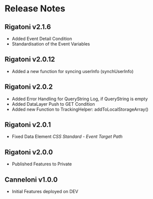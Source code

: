 # Release Notes
## Rigatoni v2.1.6
- Added Event Detail Condition
- Standardisation of the Event Variables
## Rigatoni v2.0.12
- Added a new function for syncing userInfo (synchUserInfo)
## Rigatoni v2.0.2 
- Added Error Handling for QueryString Log, if QueryString is empty
- Added DataLayer Push to GET Condition
- Added new Function to TrackingHelper: addToLocalStorageArray()
## Rigatoni v2.0.1 
- Fixed Data Element *CSS Standard - Event Target Path*
## Rigatoni v2.0.0 
- Published Features to Private
## Canneloni v1.0.0 
- Initial Features deployed on DEV
